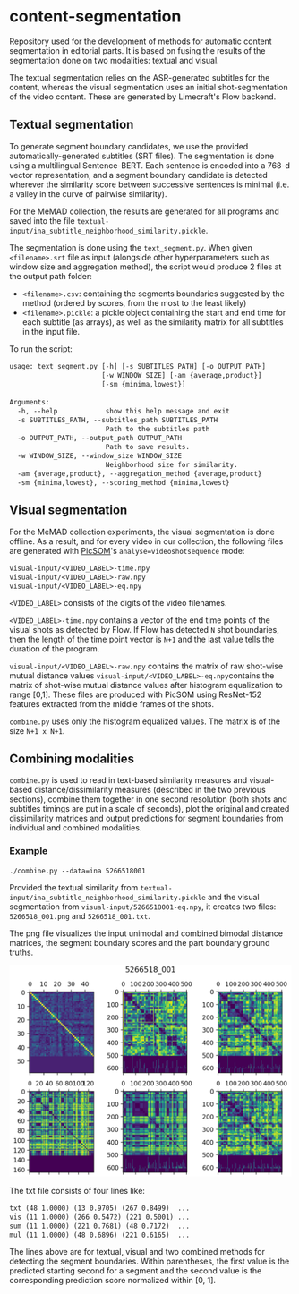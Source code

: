 # content-segmentation
Repository used for the development of methods for automatic content segmentation in editorial parts. It is based on fusing the results of the segmentation done on two modalities: textual and visual.

The textual segmentation relies on the ASR-generated subtitles for the content, whereas the visual segmentation uses an initial shot-segmentation of the video content. These are generated by Limecraft's Flow backend.


## Textual segmentation

To generate segment boundary candidates, we use the provided automatically-generated subtitles (SRT files).
The segmentation is done using a multilingual Sentence-BERT. Each sentence is encoded into a 768-d vector representation, and a segment boundary candidate is detected wherever the similarity score between successive sentences is minimal (i.e. a valley in the curve of pairwise similarity).

For the MeMAD collection, the results are generated for all programs and saved into the file `textual-input/ina_subtitle_neighborhood_similarity.pickle`.


The segmentation is done using the `text_segment.py`. When given `<filename>.srt` file as input (alongside other hyperparameters such as window size and aggregation method), the script would produce 2 files at the output path folder:
* `<filename>.csv`: containing the segments boundaries suggested by the method (ordered by scores, from the most to the least likely)
* `<filename>.pickle`: a pickle object containing the start and end time for each subtitle (as arrays), as well as the similarity matrix for all subtitles in the input file.

To run the script:
```
usage: text_segment.py [-h] [-s SUBTITLES_PATH] [-o OUTPUT_PATH]
                       [-w WINDOW_SIZE] [-am {average,product}]
                       [-sm {minima,lowest}]

Arguments:
  -h, --help            show this help message and exit
  -s SUBTITLES_PATH, --subtitles_path SUBTITLES_PATH
                        Path to the subtitles path
  -o OUTPUT_PATH, --output_path OUTPUT_PATH
                        Path to save results.
  -w WINDOW_SIZE, --window_size WINDOW_SIZE
                        Neighborhood size for similarity.
  -am {average,product}, --aggregation_method {average,product}
  -sm {minima,lowest}, --scoring_method {minima,lowest}
```


## Visual segmentation

For the MeMAD collection experiments, the visual segmentation is done offline. As a result, and for every video in our collection, the following files are generated with [PicSOM](https://github.com/aalto-cbir/PicSOM)'s `analyse=videoshotsequence` mode:
```
visual-input/<VIDEO_LABEL>-time.npy
visual-input/<VIDEO_LABEL>-raw.npy
visual-input/<VIDEO_LABEL>-eq.npy
```

`<VIDEO_LABEL>` consists of the digits of the video filenames.

`<VIDEO_LABEL>-time.npy` contains a vector of the end time points of the visual shots as detected by Flow. If Flow has detected `N` shot boundaries, then the length of the time point vector is `N+1` and the last value tells the duration of the program.

`visual-input/<VIDEO_LABEL>-raw.npy` contains the matrix of raw shot-wise mutual distance values
`visual-input/<VIDEO_LABEL>-eq.npy`contains the matrix of shot-wise mutual distance values after histogram equalization to range [0,1].
These files are produced with PicSOM using ResNet-152 features extracted from the middle frames of the shots.

`combine.py` uses only the histogram equalized values. The matrix is of the size `N+1 x N+1`.



## Combining modalities

`combine.py` is used to read in text-based similarity measures and visual-based distance/dissimilarity measures (described in the two previous sections), combine them together in one second resolution (both shots and subtitles timings are put in a scale of seconds), plot the original and created dissimilarity matrices and output predictions for segment boundaries from individual and combined modalities.


### Example

```
./combine.py --data=ina 5266518001
```

Provided the textual similarity from `textual-input/ina_subtitle_neighborhood_similarity.pickle` and the visual segmentation from `visual-input/5266518001-eq.npy`, it creates two files: `5266518_001.png` and `5266518_001.txt`.

The png file visualizes the input unimodal and combined bimodal distance matrices, the segment boundary scores and the part boundary ground truths.

<div align="center"><img src="results/jorma/ina/5266518_001.png"></div>



The txt file consists of four lines like:
```
txt (48 1.0000) (13 0.9705) (267 0.8499)  ...
vis (11 1.0000) (266 0.5472) (221 0.5001) ...
sum (11 1.0000) (221 0.7681) (48 0.7172)  ...
mul (11 1.0000) (48 0.6896) (221 0.6165)  ...
```

The lines above are for textual, visual and two combined methods for detecting the segment boundaries.  Within parentheses, the first value is the predicted starting second for a segment and the second value is the corresponding prediction score normalized within [0, 1].
